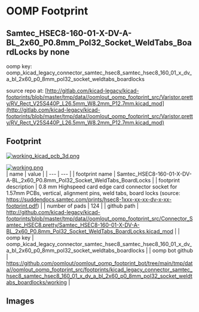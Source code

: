 # OOMP Footprint  
## Samtec_HSEC8-160-01-X-DV-A-BL_2x60_P0.8mm_Pol32_Socket_WeldTabs_BoardLocks  by none  
  
oomp key: oomp_kicad_legacy_connector_samtec_hsec8_samtec_hsec8_160_01_x_dv_a_bl_2x60_p0_8mm_pol32_socket_weldtabs_boardlocks  
  
source repo at: [http://gitlab.com/kicad-legacy/kicad-footprints/blob/master/tmp/data//oomlout_oomp_footprint_src/Varistor.pretty/RV_Rect_V25S440P_L26.5mm_W8.2mm_P12.7mm.kicad_mod](http://gitlab.com/kicad-legacy/kicad-footprints/blob/master/tmp/data//oomlout_oomp_footprint_src/Varistor.pretty/RV_Rect_V25S440P_L26.5mm_W8.2mm_P12.7mm.kicad_mod)  
## Footprint  
  
[![working_kicad_pcb_3d.png](working_kicad_pcb_3d_600.png)](working_kicad_pcb_3d.png)  
  
[![working.png](working_600.png)](working.png)  
| name | value | 
| --- | --- | 
| footprint name | Samtec_HSEC8-160-01-X-DV-A-BL_2x60_P0.8mm_Pol32_Socket_WeldTabs_BoardLocks | 
| footprint description | 0.8 mm Highspeed card edge card connector socket for 1.57mm PCBs, vertical, alignment pins, weld tabs, board locks (source: https://suddendocs.samtec.com/prints/hsec8-1xxx-xx-xx-dv-x-xx-footprint.pdf) | 
| number of pads | 124 | 
| github path | http://github.com/kicad-legacy/kicad-footprints/blob/master/tmp/data//oomlout_oomp_footprint_src/Connector_Samtec_HSEC8.pretty/Samtec_HSEC8-160-01-X-DV-A-BL_2x60_P0.8mm_Pol32_Socket_WeldTabs_BoardLocks.kicad_mod | 
| oomp key | oomp_kicad_legacy_connector_samtec_hsec8_samtec_hsec8_160_01_x_dv_a_bl_2x60_p0_8mm_pol32_socket_weldtabs_boardlocks | 
| oomp bot github | https://github.com/oomlout/oomlout_oomp_footprint_bot/tree/main/tmp/data//oomlout_oomp_footprint_src/footprints/kicad_legacy_connector_samtec_hsec8_samtec_hsec8_160_01_x_dv_a_bl_2x60_p0_8mm_pol32_socket_weldtabs_boardlocks/working | 
## Images  

